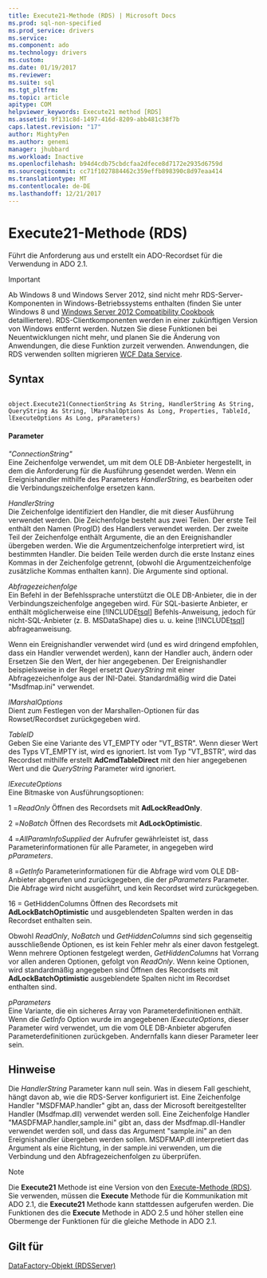 ```yaml
---
title: Execute21-Methode (RDS) | Microsoft Docs
ms.prod: sql-non-specified
ms.prod_service: drivers
ms.service: 
ms.component: ado
ms.technology: drivers
ms.custom: 
ms.date: 01/19/2017
ms.reviewer: 
ms.suite: sql
ms.tgt_pltfrm: 
ms.topic: article
apitype: COM
helpviewer_keywords: Execute21 method [RDS]
ms.assetid: 9f131c8d-1497-416d-8209-abb481c38f7b
caps.latest.revision: "17"
author: MightyPen
ms.author: genemi
manager: jhubbard
ms.workload: Inactive
ms.openlocfilehash: b94d4cdb75cbdcfaa2dfece8d7172e2935d6759d
ms.sourcegitcommit: cc71f1027884462c359effb898390c8d97eaa414
ms.translationtype: MT
ms.contentlocale: de-DE
ms.lasthandoff: 12/21/2017
---
```

# <a name="execute21-method-rds"></a>Execute21-Methode (RDS)
Führt die Anforderung aus und erstellt ein ADO-Recordset für die Verwendung in ADO 2.1.  
  
> [!IMPORTANT]
>  Ab Windows 8 und Windows Server 2012, sind nicht mehr RDS-Server-Komponenten in Windows-Betriebssystems enthalten (finden Sie unter Windows 8 und [Windows Server 2012 Compatibility Cookbook](https://www.microsoft.com/en-us/download/details.aspx?id=27416) detailliertere). RDS-Clientkomponenten werden in einer zukünftigen Version von Windows entfernt werden. Nutzen Sie diese Funktionen bei Neuentwicklungen nicht mehr, und planen Sie die Änderung von Anwendungen, die diese Funktion zurzeit verwenden. Anwendungen, die RDS verwenden sollten migrieren [WCF Data Service](http://go.microsoft.com/fwlink/?LinkId=199565).  
  
## <a name="syntax"></a>Syntax  
  
```  
  
object.Execute21(ConnectionString As String, HandlerString As String, QueryString As String, lMarshalOptions As Long, Properties, TableId, lExecuteOptions As Long, pParameters)  
```  
  
#### <a name="parameters"></a>Parameter  
 *"ConnectionString"*  
 Eine Zeichenfolge verwendet, um mit dem OLE DB-Anbieter hergestellt, in dem die Anforderung für die Ausführung gesendet werden. Wenn ein Ereignishandler mithilfe des Parameters *HandlerString*, es bearbeiten oder die Verbindungszeichenfolge ersetzen kann.  
  
 *HandlerString*  
 Die Zeichenfolge identifiziert den Handler, die mit dieser Ausführung verwendet werden. Die Zeichenfolge besteht aus zwei Teilen. Der erste Teil enthält den Namen (ProgID) des Handlers verwendet werden. Der zweite Teil der Zeichenfolge enthält Argumente, die an den Ereignishandler übergeben werden. Wie die Argumentzeichenfolge interpretiert wird, ist bestimmten Handler. Die beiden Teile werden durch die erste Instanz eines Kommas in der Zeichenfolge getrennt, (obwohl die Argumentzeichenfolge zusätzliche Kommas enthalten kann). Die Argumente sind optional.  
  
 *Abfragezeichenfolge*  
 Ein Befehl in der Befehlssprache unterstützt die OLE DB-Anbieter, die in der Verbindungszeichenfolge angegeben wird. Für SQL-basierte Anbieter, er enthält möglicherweise eine [!INCLUDE[tsql](../../../includes/tsql_md.md)] Befehls-Anweisung, jedoch für nicht-SQL-Anbieter (z. B. MSDataShape) dies u. u. keine [!INCLUDE[tsql](../../../includes/tsql_md.md)] abfrageanweisung.  
  
 Wenn ein Ereignishandler verwendet wird (und es wird dringend empfohlen, dass ein Handler verwendet werden), kann der Handler auch, ändern oder Ersetzen Sie den Wert, der hier angegebenen. Der Ereignishandler beispielsweise in der Regel ersetzt *QueryString* mit einer Abfragezeichenfolge aus der INI-Datei. Standardmäßig wird die Datei "Msdfmap.ini" verwendet.  
  
 *lMarshalOptions*  
 Dient zum Festlegen von der Marshallen-Optionen für das Rowset/Recordset zurückgegeben wird.  
  
 *TableID*  
 Geben Sie eine Variante des VT_EMPTY oder "VT_BSTR". Wenn dieser Wert des Typs VT_EMPTY ist, wird es ignoriert. Ist vom Typ "VT_BSTR", wird das Recordset mithilfe erstellt **AdCmdTableDirect** mit den hier angegebenen Wert und die *QueryString* Parameter wird ignoriert.  
  
 *lExecuteOptions*  
 Eine Bitmaske von Ausführungsoptionen:  
  
 1 =*ReadOnly* Öffnen des Recordsets mit **AdLockReadOnly**.  
  
 2 =*NoBatch* Öffnen des Recordsets mit **AdLockOptimistic**.  
  
 4 =*AllParamInfoSupplied* der Aufrufer gewährleistet ist, dass Parameterinformationen für alle Parameter, in angegeben wird *pParameters*.  
  
 8 =*GetInfo* Parameterinformationen für die Abfrage wird vom OLE DB-Anbieter abgerufen und zurückgegeben, die der *pParameters* Parameter. Die Abfrage wird nicht ausgeführt, und kein Recordset wird zurückgegeben.  
  
 16 = GetHiddenColumns Öffnen des Recordsets mit **AdLockBatchOptimistic** und ausgeblendeten Spalten werden in das Recordset enthalten sein.  
  
 Obwohl *ReadOnly*, *NoBatch* und *GetHiddenColumns* sind sich gegenseitig ausschließende Optionen, es ist kein Fehler mehr als einer davon festgelegt. Wenn mehrere Optionen festgelegt werden, *GetHiddenColumns* hat Vorrang vor allen anderen Optionen, gefolgt von *ReadOnly*. Wenn keine Optionen, wird standardmäßig angegeben sind Öffnen des Recordsets mit **AdLockBatchOptimistic** ausgeblendete Spalten nicht im Recordset enthalten sind.  
  
 *pParameters*  
 Eine Variante, die ein sicheres Array von Parameterdefinitionen enthält. Wenn die *GetInfo* Option wurde im angegebenen *lExecuteOptions*, dieser Parameter wird verwendet, um die vom OLE DB-Anbieter abgerufen Parameterdefinitionen zurückgeben. Andernfalls kann dieser Parameter leer sein.  
  
## <a name="remarks"></a>Hinweise  
 Die *HandlerString* Parameter kann null sein. Was in diesem Fall geschieht, hängt davon ab, wie die RDS-Server konfiguriert ist. Eine Zeichenfolge Handler "MSDFMAP.handler" gibt an, dass der Microsoft bereitgestellter Handler (Msdfmap.dll) verwendet werden soll. Eine Zeichenfolge Handler "MASDFMAP.handler,sample.ini" gibt an, dass der Msdfmap.dll-Handler verwendet werden soll, und dass das Argument "sample.ini" an den Ereignishandler übergeben werden sollen. MSDFMAP.dll interpretiert das Argument als eine Richtung, in der sample.ini verwenden, um die Verbindung und den Abfragezeichenfolgen zu überprüfen.  
  
> [!NOTE]
>  Die **Execute21** Methode ist eine Version von den [Execute-Methode (RDS)](../../../ado/reference/rds-api/execute-method-rds.md). Sie verwenden, müssen die **Execute** Methode für die Kommunikation mit ADO 2.1, die **Execute21** Methode kann stattdessen aufgerufen werden. Die Funktionen des die **Execute** Methode in ADO 2.5 und höher stellen eine Obermenge der Funktionen für die gleiche Methode in ADO 2.1.  
  
## <a name="applies-to"></a>Gilt für  
 [DataFactory-Objekt (RDSServer)](../../../ado/reference/rds-api/datafactory-object-rdsserver.md)


